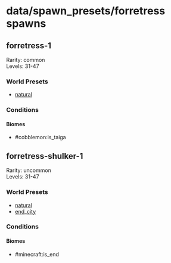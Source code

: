 # data/spawn_presets/forretress spawns  
  
## forretress-1  
Rarity: common  
Levels: 31-47  
  
### World Presets  
* [natural](/data/world_presets/natural.md)  
  
### Conditions  
  
#### Biomes  
  * #cobblemon:is_taiga
  
  
## forretress-shulker-1  
Rarity: uncommon  
Levels: 31-47  
  
### World Presets  
* [natural](/data/world_presets/natural.md)  
* [end_city](/data/world_presets/end_city.md)  
  
### Conditions  
  
#### Biomes  
  * #minecraft:is_end
  
